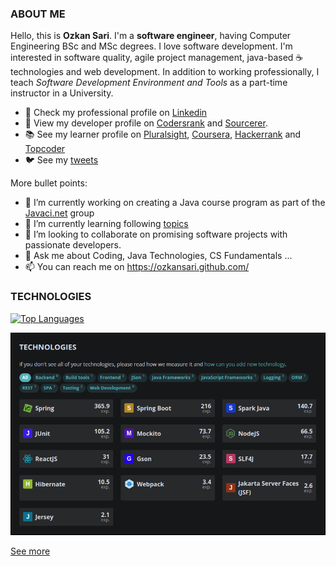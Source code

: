 ### ABOUT ME

Hello, this is **Ozkan Sari**. I'm a **software engineer**, having Computer Engineering BSc and MSc degrees. I love software development. I'm interested in software quality, agile project management, java-based ☕ technologies and web development. In addition to working professionally, I teach *Software Development Environment and Tools* as a part-time instructor in a University.

- 💼 Check my professional profile on [Linkedin](https://www.linkedin.com/in/ozkansari/)
- 👷 View my developer profile on [Codersrank](https://profile.codersrank.io/user/ozkansari) and [Sourcerer](https://sourcerer.io/ozkansari).
- 📚 See my learner profile on [Pluralsight](https://app.pluralsight.com/profile/ozkan-sari), [Coursera](https://www.coursera.org/user/2be002b95122d4c62d630e7c19bb8fb2), [Hackerrank](https://www.hackerrank.com/ozkansari/) and [Topcoder](https://www.topcoder.com/members/ozkansari)
- 🐦 See my [tweets](https://twitter.com/ozkan_sari)

More bullet points:

- 🔭 I’m currently working on creating a Java course program as part of the [Javaci.net](https://github.com/javaci-net) group
- 🌱 I’m currently learning following [topics](https://app.pluralsight.com/profile/ozkan-sari)
- 👯 I’m looking to collaborate on promising software projects with passionate developers.
- 💬 Ask me about Coding, Java Technologies, CS Fundamentals ...
- 📫 You can reach me on https://ozkansari.github.com/

### TECHNOLOGIES

[![Top Languages](https://github-readme-stats.vercel.app/api/top-langs/?username=ozkansari&layout=compact)](https://github.com/anuraghazra/github-readme-stats)

[![Tech Stack](https://github.com/ozkansari/ozkansari/blob/master/tech.png?raw=true)](https://profile.codersrank.io/user/ozkansari#Technologies)

[See more](https://profile.codersrank.io/user/ozkansari#Technologies)
